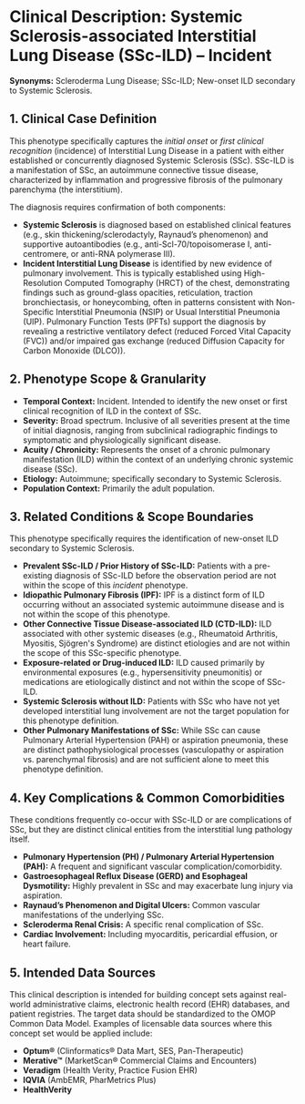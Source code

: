 # Clinical Description: Systemic Sclerosis-associated Interstitial Lung Disease (SSc-ILD) – Incident

**Synonyms:** Scleroderma Lung Disease; SSc-ILD; New-onset ILD secondary to Systemic Sclerosis.

## 1\. Clinical Case Definition

This phenotype specifically captures the *initial onset* or *first clinical recognition* (incidence) of Interstitial Lung Disease in a patient with either established or concurrently diagnosed Systemic Sclerosis (SSc). SSc-ILD is a manifestation of SSc, an autoimmune connective tissue disease, characterized by inflammation and progressive fibrosis of the pulmonary parenchyma (the interstitium).

The diagnosis requires confirmation of both components:

* **Systemic Sclerosis** is diagnosed based on established clinical features (e.g., skin thickening/sclerodactyly, Raynaud’s phenomenon) and supportive autoantibodies (e.g., anti-Scl-70/topoisomerase I, anti-centromere, or anti-RNA polymerase III).  
* **Incident Interstitial Lung Disease** is identified by new evidence of pulmonary involvement. This is typically established using High-Resolution Computed Tomography (HRCT) of the chest, demonstrating findings such as ground-glass opacities, reticulation, traction bronchiectasis, or honeycombing, often in patterns consistent with Non-Specific Interstitial Pneumonia (NSIP) or Usual Interstitial Pneumonia (UIP). Pulmonary Function Tests (PFTs) support the diagnosis by revealing a restrictive ventilatory defect (reduced Forced Vital Capacity (FVC)) and/or impaired gas exchange (reduced Diffusion Capacity for Carbon Monoxide (DLCO)).

## 2\. Phenotype Scope & Granularity

* **Temporal Context:** Incident. Intended to identify the new onset or first clinical recognition of ILD in the context of SSc.  
* **Severity:** Broad spectrum. Inclusive of all severities present at the time of initial diagnosis, ranging from subclinical radiographic findings to symptomatic and physiologically significant disease.  
* **Acuity / Chronicity:** Represents the onset of a chronic pulmonary manifestation (ILD) within the context of an underlying chronic systemic disease (SSc).  
* **Etiology:** Autoimmune; specifically secondary to Systemic Sclerosis.  
* **Population Context:** Primarily the adult population.

## 3\. Related Conditions & Scope Boundaries

This phenotype specifically requires the identification of new-onset ILD secondary to Systemic Sclerosis.

* **Prevalent SSc-ILD / Prior History of SSc-ILD:** Patients with a pre-existing diagnosis of SSc-ILD before the observation period are not within the scope of this *incident* phenotype.  
* **Idiopathic Pulmonary Fibrosis (IPF):** IPF is a distinct form of ILD occurring without an associated systemic autoimmune disease and is not within the scope of this phenotype.  
* **Other Connective Tissue Disease-associated ILD (CTD-ILD):** ILD associated with other systemic diseases (e.g., Rheumatoid Arthritis, Myositis, Sjögren's Syndrome) are distinct etiologies and are not within the scope of this SSc-specific phenotype.  
* **Exposure-related or Drug-induced ILD:** ILD caused primarily by environmental exposures (e.g., hypersensitivity pneumonitis) or medications are etiologically distinct and not within the scope of SSc-ILD.  
* **Systemic Sclerosis without ILD:** Patients with SSc who have not yet developed interstitial lung involvement are not the target population for this phenotype definition.  
* **Other Pulmonary Manifestations of SSc:** While SSc can cause Pulmonary Arterial Hypertension (PAH) or aspiration pneumonia, these are distinct pathophysiological processes (vasculopathy or aspiration vs. parenchymal fibrosis) and are not sufficient alone to meet this phenotype definition.

## 4\. Key Complications & Common Comorbidities

These conditions frequently co-occur with SSc-ILD or are complications of SSc, but they are distinct clinical entities from the interstitial lung pathology itself.

* **Pulmonary Hypertension (PH) / Pulmonary Arterial Hypertension (PAH):** A frequent and significant vascular complication/comorbidity.  
* **Gastroesophageal Reflux Disease (GERD) and Esophageal Dysmotility:** Highly prevalent in SSc and may exacerbate lung injury via aspiration.  
* **Raynaud’s Phenomenon and Digital Ulcers:** Common vascular manifestations of the underlying SSc.  
* **Scleroderma Renal Crisis:** A specific renal complication of SSc.  
* **Cardiac Involvement:** Including myocarditis, pericardial effusion, or heart failure.

## 5\. Intended Data Sources

This clinical description is intended for building concept sets against real-world administrative claims, electronic health record (EHR) databases, and patient registries. The target data should be standardized to the OMOP Common Data Model. Examples of licensable data sources where this concept set would be applied include:

* **Optum®** (Clinformatics® Data Mart, SES, Pan-Therapeutic)  
* **Merative™** (MarketScan® Commercial Claims and Encounters)  
* **Veradigm** (Health Verity, Practice Fusion EHR)  
* **IQVIA** (AmbEMR, PharMetrics Plus)  
* **HealthVerity**

